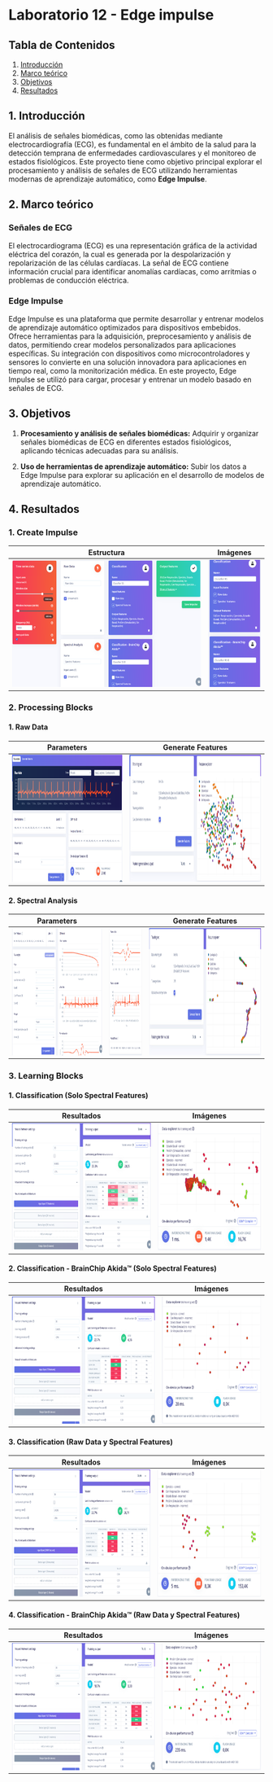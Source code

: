 # Laboratorio 12 - Edge impulse
## Tabla de Contenidos

1. [Introducción](#1-introducción)
2. [Marco teórico](#2-marco-teórico)
3. [Objetivos](#3-objetivos)
4. [Resultados](#4-resultados)


## 1. Introducción

El análisis de señales biomédicas, como las obtenidas mediante electrocardiografía (ECG), es fundamental en el ámbito de la salud para la detección temprana de enfermedades cardiovasculares y el monitoreo de estados fisiológicos. Este proyecto tiene como objetivo principal explorar el procesamiento y análisis de señales de ECG utilizando herramientas modernas de aprendizaje automático, como **Edge Impulse**. 

## 2. Marco teórico

### Señales de ECG
El electrocardiograma (ECG) es una representación gráfica de la actividad eléctrica del corazón, la cual es generada por la despolarización y repolarización de las células cardíacas. La señal de ECG contiene información crucial para identificar anomalías cardíacas, como arritmias o problemas de conducción eléctrica.

### Edge Impulse
Edge Impulse es una plataforma que permite desarrollar y entrenar modelos de aprendizaje automático optimizados para dispositivos embebidos. Ofrece herramientas para la adquisición, preprocesamiento y análisis de datos, permitiendo crear modelos personalizados para aplicaciones específicas. Su integración con dispositivos como microcontroladores y sensores lo convierte en una solución innovadora para aplicaciones en tiempo real, como la monitorización médica. En este proyecto, Edge Impulse se utilizó para cargar, procesar y entrenar un modelo basado en señales de ECG.

## 3. Objetivos
1. **Procesamiento y análisis de señales biomédicas:**  Adquirir y organizar señales biomédicas de ECG en diferentes estados fisiológicos, aplicando técnicas adecuadas para su análisis.  

2. **Uso de herramientas de aprendizaje automático:**  Subir los datos a Edge Impulse para explorar su aplicación en el desarrollo de modelos de aprendizaje automático.

## 4. Resultados
### 1. Create Impulse
  | **Estructura** | **Imágenes** |
  | --- | --- |
  |<img src="./Imagenes/Imagen1_1.png" height="250">|<img src="./Imagenes/Imagen2_1.png" height="250">|
### 2. Processing Blocks
#### 1. Raw Data
  | **Parameters** | **Generate Features** |
  | --- | --- |
  |<img src="./Imagenes/Imagen3_1.png" height="250">|<img src="./Imagenes/Imagen4_1.png" height="250">|
#### 2. Spectral Analysis
  | **Parameters** |  |**Generate Features** |
  | --- | --- | --- |
  |<img src="./Imagenes/Imagen5_1.png" height="250">|<img src="./Imagenes/Imagen6_1.png" height="250">|<img src="./Imagenes/Imagen15_1.png" height="250">|
### 3. Learning Blocks
#### 1. Classification (Solo Spectral Features)
  | **Resultados** | **Imágenes** |
  | --- | --- |
  |<img src="./Imagenes/Imagen7_1.png" height="250">|<img src="./Imagenes/Imagen8_1.png" height="250">|
#### 2. Classification - BrainChip Akida™ (Solo Spectral Features)
  | **Resultados** | **Imágenes** |
  | --- | --- |
  |<img src="./Imagenes/Imagen13_1.png" height="250">|<img src="./Imagenes/Imagen14_1.png" height="250">|
#### 3. Classification (Raw Data y Spectral Features)
  | **Resultados** | **Imágenes** |
  | --- | --- |
  |<img src="./Imagenes/Imagen9_1.png" height="250">|<img src="./Imagenes/Imagen10_1.png" height="250">|
#### 4. Classification - BrainChip Akida™ (Raw Data y Spectral Features)
  | **Resultados** | **Imágenes** |
  | --- | --- |
  |<img src="./Imagenes/Imagen11_1.png" height="250">|<img src="./Imagenes/Imagen12_1.png" height="250">|

